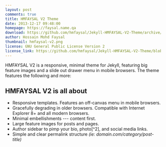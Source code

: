 ```yaml
---
layout: post
comments: true
title: HMFAYSAL V2 Theme
date: 2013-12-17 09:48:00
homepage: https://faysal.name.qa
download: https://github.com/hmfaysal/Jekyll-HMFAYSAL-V2-Theme/archive/master.zip
author: Hossain Mohd Faysal
thumbnail: hmfaysal-v2.png
license: GNU General Public License Version 2
license_link: https://github.com/hmfaysal/Jekyll-HMFAYSAL-V2-Theme/blob/master/LICENSE
---
```


HMFAYSAL V2 is a responsive, minimal theme for Jekyll, featuring big feature images and a slide out drawer menu in mobile browsers.
The theme features the following and more:

## HMFAYSAL V2 is all about

* Responsive templates. Features an off-canvas menu in mobile browsers.
* Gracefully degrading in older browsers. Compatible with Internet Explorer 8+ and all modern browsers.
* Minimal embellishments --- content first.
* Large feature images for posts and pages.
* Author sidebar to pimp your bio, photo[^2], and social media links.
* Simple and clear permalink structure *(ie: domain.com/category/post-title)*

